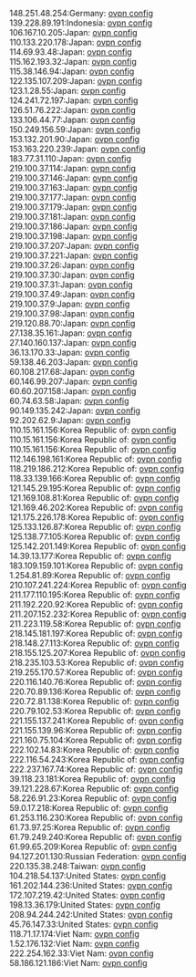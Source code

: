 148.251.48.254:Germany: [ovpn config](vpn/148_251_48_254.ovpn)  
139.228.89.191:Indonesia: [ovpn config](vpn/139_228_89_191.ovpn)  
106.167.10.205:Japan: [ovpn config](vpn/106_167_10_205.ovpn)  
110.133.220.178:Japan: [ovpn config](vpn/110_133_220_178.ovpn)  
114.69.93.48:Japan: [ovpn config](vpn/114_69_93_48.ovpn)  
115.162.193.32:Japan: [ovpn config](vpn/115_162_193_32.ovpn)  
115.38.146.94:Japan: [ovpn config](vpn/115_38_146_94.ovpn)  
122.135.107.209:Japan: [ovpn config](vpn/122_135_107_209.ovpn)  
123.1.28.55:Japan: [ovpn config](vpn/123_1_28_55.ovpn)  
124.241.72.197:Japan: [ovpn config](vpn/124_241_72_197.ovpn)  
126.51.76.222:Japan: [ovpn config](vpn/126_51_76_222.ovpn)  
133.106.44.77:Japan: [ovpn config](vpn/133_106_44_77.ovpn)  
150.249.156.59:Japan: [ovpn config](vpn/150_249_156_59.ovpn)  
153.132.201.90:Japan: [ovpn config](vpn/153_132_201_90.ovpn)  
153.163.220.239:Japan: [ovpn config](vpn/153_163_220_239.ovpn)  
183.77.31.110:Japan: [ovpn config](vpn/183_77_31_110.ovpn)  
219.100.37.114:Japan: [ovpn config](vpn/219_100_37_114.ovpn)  
219.100.37.146:Japan: [ovpn config](vpn/219_100_37_146.ovpn)  
219.100.37.163:Japan: [ovpn config](vpn/219_100_37_163.ovpn)  
219.100.37.177:Japan: [ovpn config](vpn/219_100_37_177.ovpn)  
219.100.37.179:Japan: [ovpn config](vpn/219_100_37_179.ovpn)  
219.100.37.181:Japan: [ovpn config](vpn/219_100_37_181.ovpn)  
219.100.37.186:Japan: [ovpn config](vpn/219_100_37_186.ovpn)  
219.100.37.198:Japan: [ovpn config](vpn/219_100_37_198.ovpn)  
219.100.37.207:Japan: [ovpn config](vpn/219_100_37_207.ovpn)  
219.100.37.221:Japan: [ovpn config](vpn/219_100_37_221.ovpn)  
219.100.37.26:Japan: [ovpn config](vpn/219_100_37_26.ovpn)  
219.100.37.30:Japan: [ovpn config](vpn/219_100_37_30.ovpn)  
219.100.37.31:Japan: [ovpn config](vpn/219_100_37_31.ovpn)  
219.100.37.49:Japan: [ovpn config](vpn/219_100_37_49.ovpn)  
219.100.37.9:Japan: [ovpn config](vpn/219_100_37_9.ovpn)  
219.100.37.98:Japan: [ovpn config](vpn/219_100_37_98.ovpn)  
219.120.88.70:Japan: [ovpn config](vpn/219_120_88_70.ovpn)  
27.138.35.161:Japan: [ovpn config](vpn/27_138_35_161.ovpn)  
27.140.160.137:Japan: [ovpn config](vpn/27_140_160_137.ovpn)  
36.13.170.33:Japan: [ovpn config](vpn/36_13_170_33.ovpn)  
59.138.46.203:Japan: [ovpn config](vpn/59_138_46_203.ovpn)  
60.108.217.68:Japan: [ovpn config](vpn/60_108_217_68.ovpn)  
60.146.99.207:Japan: [ovpn config](vpn/60_146_99_207.ovpn)  
60.60.207.158:Japan: [ovpn config](vpn/60_60_207_158.ovpn)  
60.74.63.58:Japan: [ovpn config](vpn/60_74_63_58.ovpn)  
90.149.135.242:Japan: [ovpn config](vpn/90_149_135_242.ovpn)  
92.202.62.9:Japan: [ovpn config](vpn/92_202_62_9.ovpn)  
110.15.161.156:Korea Republic of: [ovpn config](vpn/110_15_161_156.ovpn)  
110.15.161.156:Korea Republic of: [ovpn config](vpn/110_15_161_156.ovpn)  
110.15.161.156:Korea Republic of: [ovpn config](vpn/110_15_161_156.ovpn)  
112.146.198.161:Korea Republic of: [ovpn config](vpn/112_146_198_161.ovpn)  
118.219.186.212:Korea Republic of: [ovpn config](vpn/118_219_186_212.ovpn)  
118.33.139.166:Korea Republic of: [ovpn config](vpn/118_33_139_166.ovpn)  
121.145.29.195:Korea Republic of: [ovpn config](vpn/121_145_29_195.ovpn)  
121.169.108.81:Korea Republic of: [ovpn config](vpn/121_169_108_81.ovpn)  
121.169.46.202:Korea Republic of: [ovpn config](vpn/121_169_46_202.ovpn)  
121.175.226.178:Korea Republic of: [ovpn config](vpn/121_175_226_178.ovpn)  
125.133.126.87:Korea Republic of: [ovpn config](vpn/125_133_126_87.ovpn)  
125.138.77.105:Korea Republic of: [ovpn config](vpn/125_138_77_105.ovpn)  
125.142.201.149:Korea Republic of: [ovpn config](vpn/125_142_201_149.ovpn)  
14.39.13.177:Korea Republic of: [ovpn config](vpn/14_39_13_177.ovpn)  
183.109.159.101:Korea Republic of: [ovpn config](vpn/183_109_159_101.ovpn)  
1.254.81.89:Korea Republic of: [ovpn config](vpn/1_254_81_89.ovpn)  
210.107.241.224:Korea Republic of: [ovpn config](vpn/210_107_241_224.ovpn)  
211.177.110.195:Korea Republic of: [ovpn config](vpn/211_177_110_195.ovpn)  
211.192.220.92:Korea Republic of: [ovpn config](vpn/211_192_220_92.ovpn)  
211.207.152.232:Korea Republic of: [ovpn config](vpn/211_207_152_232.ovpn)  
211.223.119.58:Korea Republic of: [ovpn config](vpn/211_223_119_58.ovpn)  
218.145.181.197:Korea Republic of: [ovpn config](vpn/218_145_181_197.ovpn)  
218.148.27.113:Korea Republic of: [ovpn config](vpn/218_148_27_113.ovpn)  
218.155.125.207:Korea Republic of: [ovpn config](vpn/218_155_125_207.ovpn)  
218.235.103.53:Korea Republic of: [ovpn config](vpn/218_235_103_53.ovpn)  
219.255.170.57:Korea Republic of: [ovpn config](vpn/219_255_170_57.ovpn)  
220.116.140.76:Korea Republic of: [ovpn config](vpn/220_116_140_76.ovpn)  
220.70.89.136:Korea Republic of: [ovpn config](vpn/220_70_89_136.ovpn)  
220.72.81.138:Korea Republic of: [ovpn config](vpn/220_72_81_138.ovpn)  
220.79.102.53:Korea Republic of: [ovpn config](vpn/220_79_102_53.ovpn)  
221.155.137.241:Korea Republic of: [ovpn config](vpn/221_155_137_241.ovpn)  
221.155.139.96:Korea Republic of: [ovpn config](vpn/221_155_139_96.ovpn)  
221.160.75.104:Korea Republic of: [ovpn config](vpn/221_160_75_104.ovpn)  
222.102.14.83:Korea Republic of: [ovpn config](vpn/222_102_14_83.ovpn)  
222.116.54.243:Korea Republic of: [ovpn config](vpn/222_116_54_243.ovpn)  
222.237.167.74:Korea Republic of: [ovpn config](vpn/222_237_167_74.ovpn)  
39.118.23.181:Korea Republic of: [ovpn config](vpn/39_118_23_181.ovpn)  
39.121.228.67:Korea Republic of: [ovpn config](vpn/39_121_228_67.ovpn)  
58.226.91.23:Korea Republic of: [ovpn config](vpn/58_226_91_23.ovpn)  
59.0.17.218:Korea Republic of: [ovpn config](vpn/59_0_17_218.ovpn)  
61.253.116.230:Korea Republic of: [ovpn config](vpn/61_253_116_230.ovpn)  
61.73.97.25:Korea Republic of: [ovpn config](vpn/61_73_97_25.ovpn)  
61.79.249.240:Korea Republic of: [ovpn config](vpn/61_79_249_240.ovpn)  
61.99.65.209:Korea Republic of: [ovpn config](vpn/61_99_65_209.ovpn)  
94.127.201.130:Russian Federation: [ovpn config](vpn/94_127_201_130.ovpn)  
220.135.38.248:Taiwan: [ovpn config](vpn/220_135_38_248.ovpn)  
104.218.54.137:United States: [ovpn config](vpn/104_218_54_137.ovpn)  
161.202.144.236:United States: [ovpn config](vpn/161_202_144_236.ovpn)  
172.107.219.42:United States: [ovpn config](vpn/172_107_219_42.ovpn)  
198.13.36.179:United States: [ovpn config](vpn/198_13_36_179.ovpn)  
208.94.244.242:United States: [ovpn config](vpn/208_94_244_242.ovpn)  
45.76.147.33:United States: [ovpn config](vpn/45_76_147_33.ovpn)  
118.71.17.174:Viet Nam: [ovpn config](vpn/118_71_17_174.ovpn)  
1.52.176.132:Viet Nam: [ovpn config](vpn/1_52_176_132.ovpn)  
222.254.162.33:Viet Nam: [ovpn config](vpn/222_254_162_33.ovpn)  
58.186.121.186:Viet Nam: [ovpn config](vpn/58_186_121_186.ovpn)  
